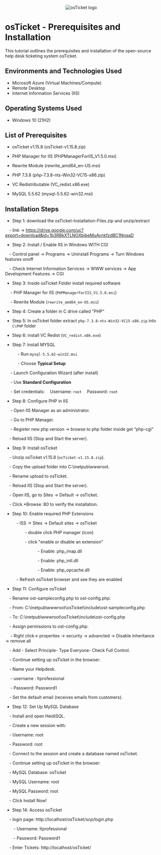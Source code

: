 <p align="center">
<img src="https://i.imgur.com/Clzj7Xs.png" alt="osTicket logo"/>
</p>

<h1>osTicket - Prerequisites and Installation</h1>
This tutorial outlines the prerequisites and installation of the open-source help desk ticketing system osTicket.<br />

<h2>Environments and Technologies Used</h2>

- Microsoft Azure (Virtual Machines/Compute)
- Remote Desktop
- Internet Information Services (IIS)

<h2>Operating Systems Used </h2>

- Windows 10</b> (21H2)

<h2>List of Prerequisites</h2>

- osTicket v1.15.8 (osTicket-v1.15.8.zip)

- PHP Manager for IIS (PHPManagerForIIS_V1.5.0.msi)

- Rewrite Module (rewrite_amd64_en-US.msi)

- PHP 7.3.8 (php-7.3.8-nts-Win32-VC15-x86.zip)

- VC Redistributable (VC_redist.x86.exe)

- MySQL 5.5.62 (mysql-5.5.62-win32.msi)


<h2>Installation Steps</h2>

- Step 1: download the osTicket-Installation-Files.zip and unzip/extract

 - link -> https://drive.google.com/uc?export=download&id=1b3RBkXTLNGXbibeMuAynkfzdBC1NnqaD

- Step 2: Install / Enable IIS in Windows WITH CGI

 - Control panel -> Programs -> Uninstall Programs -> Turn Windows features onoff

 -  Check Internet Information Services -> WWW services  -> App Development Features -> CGI

- Step 3: Inside osTicket Folder install required software

&emsp; - PHP Manager for IIS (`PHPManagerForIIS_V1.5.0.msi`)
 
 &emsp; - Rewrite Module (`rewrite_amd64_en-US.msi`)
 

  - Step 4: Create a folder in C drive called "PHP"
    
   - Step 5:  In osTicket folder extract  `php-7.3.8-nts-Win32-VC15-x86.zip` into `C\PHP` folder

- Step 6: install VC Redist (`VC_redist.x86.exe`)
    
- Step 7: Install MYSQL

  &emsp; - Run `mysql-5.5.62-win32.msi`
  
  &emsp; - Choose **Typical Setup**
   
 &emsp; - Launch Configuration Wizard (after install)
 
 &emsp; -  Use **Standard Configuration**
   
 &emsp; - Set credentials:
 &emsp;Username: `root`
 &emsp;Password: `root`

- Step 8: Configure PHP in IIS

 &emsp; - Open IIS Manager as an administrator.

 &emsp; - Go to PHP Manager.

  &emsp; - Register new php version -> browse to php folder inside get “php-cgi”

 &emsp;- Reload IIS (Stop and Start the server).

- Step 9: Install osTicket  

 &emsp;- Unzip osTicket v1.15.8 (`osTicket-v1.15.8.zip`).

 &emsp;- Copy the upload folder into C:\inetpub\wwwroot.

 &emsp;- Rename upload to osTicket.

 &emsp;- Reload IIS (Stop and Start the server).

 &emsp;- Open IIS, go to Sites -> Default -> osTicket.

 &emsp;- Click *Browse :80 to verify the installation.
 
- Step 10: Enable  required PHP Extensions
  
  &emsp;- ISS -> Sites -> Default sites -> osTicket
  
  &emsp;&emsp;&emsp;- double click PHP manager (icon)

  &emsp;&emsp;&emsp;- click "enable or disable an extension" 

  &emsp;&emsp;&emsp;&emsp;&emsp;&emsp;- Enable: php_imap.dll

  &emsp;&emsp;&emsp;&emsp;&emsp;&emsp;- Enable: php_intl.dll

  &emsp;&emsp;&emsp;&emsp;&emsp;&emsp;- Enable: php_opcache.dll

  &emsp;- Refresh osTicket browser and see they are enabled

- Step 11: Configure osTicket
  
&emsp;- Rename ost-sampleconfig.php to ost-config.php:

&emsp;- From: C:\inetpub\wwwroot\osTicket\include\ost-sampleconfig.php

&emsp;- To: C:\inetpub\wwwroot\osTicket\include\ost-config.php

&emsp;- Assign permissions to ost-config.php:

&emsp; - Right click-> properties -> security -> advancted -> Disable inheritance -> remove all

&emsp;- Add - Select Principle- Type Everyone- Check Full Control.

&emsp;- Continue setting up osTicket in the browser:

&emsp;- Name your Helpdesk.
 
   &emsp; - username : Itprofessional

   &emsp; - Password: Password1

&emsp;- Set the default email (receives emails from customers).

- Step 12: Set Up MySQL Database

&emsp;- Install and open HeidiSQL.

&emsp;- Create a new session with:

&emsp;- Username: root

&emsp;- Password: root

&emsp;- Connect to the session and create a database named osTicket.

&emsp;- Continue setting up osTicket in the browser:

&emsp;- MySQL Database: osTicket

&emsp;- MySQL Username: root

&emsp;- MySQL Password: root

&emsp;- Click Install Now!

- Step 14: Access osTicket

 &emsp;- login page: http://localhost/osTicket/scp/login.php

  &emsp;&emsp;- Username: Itprofessional

  &emsp;&emsp;- Password: Password1

  &emsp;- Enter Tickets: http://localhost/osTicket/
